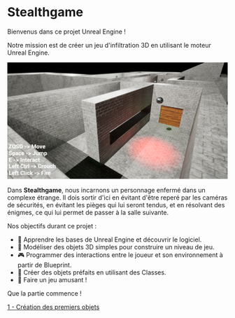 # Stealthgame

Bienvenus dans ce projet Unreal Engine ! 

Notre mission est de créer un jeu d'infiltration 3D en utilisant le moteur Unreal Engine. 

![image](https://github.com/g404-code-gaming/Stealthgame/blob/main/image/intro_1.png)

Dans **Stealthgame**, nous incarnons un personnage enfermé dans un complexe étrange. Il dois sortir d'ici en évitant d'être reperé par les caméras de sécurités, en évitant les pièges qui lui seront tendus, et en résolvant des énigmes, ce qui lui permet de passer à la salle suivante. 

Nos objectifs durant ce projet : 
  - 🧠 Apprendre les bases de Unreal Engine et découvrir le logiciel.
  - 🧱 Modéliser des objets 3D simples pour construire un niveau de jeu.
  - 🎮 Programmer des interactions entre le joueur et son environnement à partir de Blueprint.
  - 🧩 Créer des objets préfaits en utilisant des Classes.
  - 🎉 Faire un jeu amusant !

Que la partie commence ! 

[1 - Création des premiers objets]()
